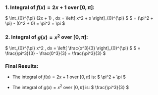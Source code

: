 ### 1. Integral of $f(x) = 2x + 1$ over $[0, \pi]$:
$
\int_{0}^{\pi} (2x + 1) \, dx = \left[ x^2 + x \right]_{0}^{\pi}
$
$
= (\pi^2 + \pi) - (0^2 + 0) = \pi^2 + \pi
$

### 2. Integral of $g(x) = x^2$ over $[0, \pi]$:
$
\int_{0}^{\pi} x^2 \, dx = \left[ \frac{x^3}{3} \right]_{0}^{\pi}
$
$
= \frac{\pi^3}{3} - \frac{0^3}{3} = \frac{\pi^3}{3}
$

### Final Results:
- The integral of $f(x) = 2x + 1$ over $[0, \pi]$ is:
$
\pi^2 + \pi
$

- The integral of $g(x) = x^2$ over $[0, \pi]$ is:
$
\frac{\pi^3}{3}
$

